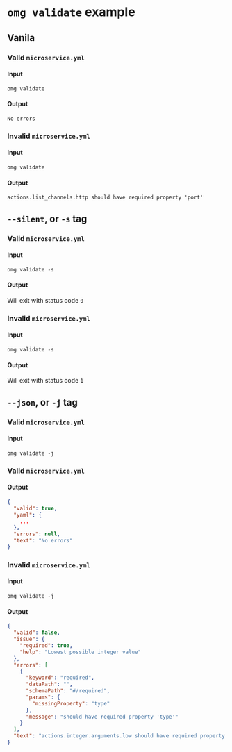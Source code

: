 # `omg validate` example

## Vanila

### Valid `microservice.yml`
#### Input
```
omg validate
```

#### Output
```
No errors
```

### Invalid `microservice.yml`
#### Input
```
omg validate
```

#### Output
```
actions.list_channels.http should have required property 'port'
```

## `--silent`, or `-s` tag
### Valid `microservice.yml`
#### Input
```
omg validate -s
```

#### Output
Will exit with status code `0`

### Invalid `microservice.yml`
#### Input
```
omg validate -s
```

#### Output
Will exit with status code `1`

## `--json`, or `-j` tag
### Valid `microservice.yml`
#### Input
```
omg validate -j
```

### Valid `microservice.yml`
#### Output
```json
{
  "valid": true,
  "yaml": {
    ...
  },
  "errors": null,
  "text": "No errors"
}
```

### Invalid `microservice.yml`
#### Input
```
omg validate -j
```

#### Output
```json
{
  "valid": false,
  "issue": {
    "required": true,
    "help": "Lowest possible integer value"
  },
  "errors": [
    {
      "keyword": "required",
      "dataPath": "",
      "schemaPath": "#/required",
      "params": {
        "missingProperty": "type"
      },
      "message": "should have required property 'type'"
    }
  ],
  "text": "actions.integer.arguments.low should have required property 'type'"
}
```
